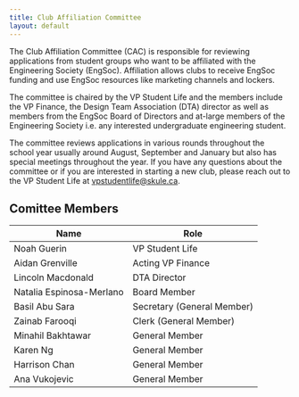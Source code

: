```yaml
---
title: Club Affiliation Committee
layout: default
---
```


The Club Affiliation Committee (CAC) is responsible for reviewing applications from student groups who want to be affiliated with the Engineering Society (EngSoc). Affiliation allows clubs to receive EngSoc funding and use EngSoc resources like marketing channels and lockers.

The committee is chaired by the VP Student Life and the members include the VP Finance, the Design Team Association (DTA) director as well as members from the EngSoc Board of Directors and at-large members of the Engineering Society i.e. any interested undergraduate engineering student.

The committee reviews applications in various rounds throughout the school year usually around August, September and January but also has special meetings throughout the year. If you have any questions about the committee or if you are interested in starting a new club, please reach out to the VP Student Life at [vpstudentlife@skule.ca](mailto:vpstudentlife@skule.ca).

## Comittee Members

|Name                       |Role                       |   
|---------------------------|---------------------------| 
|Noah Guerin                |VP Student Life            |    
|Aidan Grenville            |Acting VP Finance          |    
|Lincoln Macdonald          |DTA Director               |    
|Natalia Espinosa-Merlano   |Board Member               |    
|Basil Abu Sara             |Secretary (General Member) |    
|Zainab Farooqi             |Clerk (General Member)     |    
|Minahil Bakhtawar          |General Member             |    
|Karen Ng                   |General Member             |    
|Harrison Chan              |General Member             |    
|Ana Vukojevic              |General Member             |    